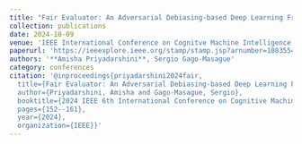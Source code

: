```yaml
---
title: "Fair Evaluator: An Adversarial Debiasing-based Deep Learning Framework in Student Admissions"
collection: publications
date: 2024-10-09
venue: 'IEEE International Conference on Cognitve Machine Intelligence'
paperurl: 'https://ieeexplore.ieee.org/stamp/stamp.jsp?arnumber=10835546'
authors: '**Amisha Priyadarshini**, Sergio Gago-Masague'
category: conferences
citation: '@inproceedings{priyadarshini2024fair,
  title={Fair Evaluator: An Adversarial Debiasing-based Deep Learning Framework in Student Admissions},
  author={Priyadarshini, Amisha and Gago-Masague, Sergio},
  booktitle={2024 IEEE 6th International Conference on Cognitive Machine Intelligence (CogMI)},
  pages={152--161},
  year={2024},
  organization={IEEE}}'
---
```


